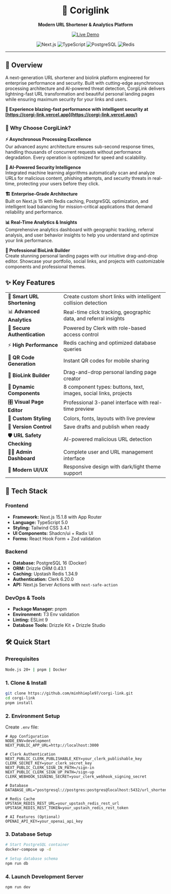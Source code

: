 <div align="center">
  <h1>🔗 Coriglink</h1>
  <p><strong>Modern URL Shortener & Analytics Platform</strong></p>
  
  <p>
    <a href="https://corgi-link.vercel.app/" target="_blank">
      <img src="https://img.shields.io/badge/🌐_Live_Demo-Visit_App-blue?style=for-the-badge" alt="Live Demo" />
    </a>
  </p>
  
  <p>
    <img src="https://img.shields.io/badge/Next.js-15.1.8-black?style=for-the-badge&logo=next.js" alt="Next.js" />
    <img src="https://img.shields.io/badge/TypeScript-5.0-blue?style=for-the-badge&logo=typescript" alt="TypeScript" />
    <img src="https://img.shields.io/badge/PostgreSQL-16-blue?style=for-the-badge&logo=postgresql" alt="PostgreSQL" />
    <img src="https://img.shields.io/badge/Redis-Upstash-red?style=for-the-badge&logo=redis" alt="Redis" />
  </p>
</div>

---

## 🌟 Overview

A next-generation URL shortener and biolink platform engineered for enterprise performance and security. Built with cutting-edge asynchronous processing architecture and AI-powered threat detection, CorgiLink delivers lightning-fast URL transformation and beautiful personal landing pages while ensuring maximum security for your links and users.

**🚀 Experience blazing-fast performance with intelligent security at [https://corgi-link.vercel.app](https://corgi-link.vercel.app/)**

### 🎯 **Why Choose CorgiLink?**

**⚡ Asynchronous Processing Excellence**  
Our advanced async architecture ensures sub-second response times, handling thousands of concurrent requests without performance degradation. Every operation is optimized for speed and scalability.

**🤖 AI-Powered Security Intelligence**  
Integrated machine learning algorithms automatically scan and analyze URLs for malicious content, phishing attempts, and security threats in real-time, protecting your users before they click.

**🏗️ Enterprise-Grade Architecture**  
Built on Next.js 15 with Redis caching, PostgreSQL optimization, and intelligent load balancing for mission-critical applications that demand reliability and performance.

**📊 Real-Time Analytics & Insights**  
Comprehensive analytics dashboard with geographic tracking, referral analysis, and user behavior insights to help you understand and optimize your link performance.

**🎨 Professional BioLink Builder**  
Create stunning personal landing pages with our intuitive drag-and-drop editor. Showcase your portfolio, social links, and projects with customizable components and professional themes.

## ✨ Key Features

<table>
  <tr>
    <td>🔗 <strong>Smart URL Shortening</strong></td>
    <td>Create custom short links with intelligent collision detection</td>
  </tr>
  <tr>
    <td>📊 <strong>Advanced Analytics</strong></td>
    <td>Real-time click tracking, geographic data, and referral insights</td>
  </tr>
  <tr>
    <td>🔐 <strong>Secure Authentication</strong></td>
    <td>Powered by Clerk with role-based access control</td>
  </tr>
  <tr>
    <td>⚡ <strong>High Performance</strong></td>
    <td>Redis caching and optimized database queries</td>
  </tr>
  <tr>
    <td>📱 <strong>QR Code Generation</strong></td>
    <td>Instant QR codes for mobile sharing</td>
  </tr>
  <tr>
    <td>🎨 <strong>BioLink Builder</strong></td>
    <td>Drag-and-drop personal landing page creator</td>
  </tr>
  <tr>
    <td>🧩 <strong>Dynamic Components</strong></td>
    <td>8 component types: buttons, text, images, social links, projects</td>
  </tr>
  <tr>
    <td>🎛️ <strong>Visual Page Editor</strong></td>
    <td>Professional 3-panel interface with real-time preview</td>
  </tr>
  <tr>
    <td>🎨 <strong>Custom Styling</strong></td>
    <td>Colors, fonts, layouts with live preview</td>
  </tr>
  <tr>
    <td>📄 <strong>Version Control</strong></td>
    <td>Save drafts and publish when ready</td>
  </tr>
  <tr>
    <td>🛡️ <strong>URL Safety Checking</strong></td>
    <td>AI-powered malicious URL detection</td>
  </tr>
  <tr>
    <td>👨‍💼 <strong>Admin Dashboard</strong></td>
    <td>Complete user and URL management interface</td>
  </tr>
  <tr>
    <td>🎨 <strong>Modern UI/UX</strong></td>
    <td>Responsive design with dark/light theme support</td>
  </tr>
</table>

## 🚀 Tech Stack

### **Frontend**
- **Framework:** Next.js 15.1.8 with App Router
- **Language:** TypeScript 5.0
- **Styling:** Tailwind CSS 3.4.1
- **UI Components:** Shadcn/ui + Radix UI
- **Forms:** React Hook Form + Zod validation

### **Backend**
- **Database:** PostgreSQL 16 (Docker)
- **ORM:** Drizzle ORM 0.43.1
- **Caching:** Upstash Redis 1.34.9
- **Authentication:** Clerk 6.20.0
- **API:** Next.js Server Actions with `next-safe-action`

### **DevOps & Tools**
- **Package Manager:** pnpm
- **Environment:** T3 Env validation
- **Linting:** ESLint 9
- **Database Tools:** Drizzle Kit + Drizzle Studio

## 🛠️ Quick Start

### Prerequisites
```bash
Node.js 20+ | pnpm | Docker
```

### 1. Clone & Install
```bash
git clone https://github.com/minhhieple97/corgi-link.git
cd corgi-link
pnpm install
```

### 2. Environment Setup
Create `.env` file:
```env
# App Configuration
NODE_ENV=development
NEXT_PUBLIC_APP_URL=http://localhost:3000

# Clerk Authentication
NEXT_PUBLIC_CLERK_PUBLISHABLE_KEY=your_clerk_publishable_key
CLERK_SECRET_KEY=your_clerk_secret_key
NEXT_PUBLIC_CLERK_SIGN_IN_PATH=/sign-in
NEXT_PUBLIC_CLERK_SIGN_UP_PATH=/sign-up
CLERK_WEBHOOK_SIGNING_SECRET=your_clerk_webhook_signing_secret

# Database
DATABASE_URL="postgresql://postgres:postgres@localhost:5432/url_shortener_db"

# Redis Cache
UPSTASH_REDIS_REST_URL=your_upstash_redis_rest_url
UPSTASH_REDIS_REST_TOKEN=your_upstash_redis_rest_token

# AI Features (Optional)
OPENAI_API_KEY=your_openai_api_key
```

### 3. Database Setup
```bash
# Start PostgreSQL container
docker-compose up -d

# Setup database schema
npm run db
```

### 4. Launch Development Server
```bash
npm run dev
```